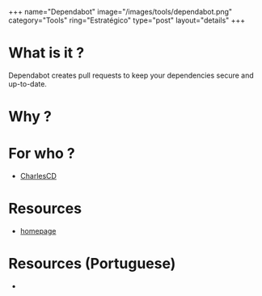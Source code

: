 +++
name="Dependabot"
image="/images/tools/dependabot.png"
category="Tools"
ring="Estratégico"
type="post"
layout="details"
+++

# What is it ?
Dependabot creates pull requests to keep your dependencies secure and up-to-date.


# Why ?


# For who ?
* [CharlesCD](https://charlescd.io/)

# Resources
* [homepage](https://dependabot.com/)

# Resources (Portuguese)
* 
